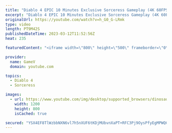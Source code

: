 ```yaml
---
title: "Diablo 4 EPIC 10 Minutes Exclusive Sorceress Gameplay (4K 60FPS HDR)"
excerpt: "Diablo 4 EPIC 10 Minutes Exclusive Sorceress Gameplay (4K 60FPS HDR) Diablo IV is an upcoming dungeon crawler action ..."
originalUrl: https://youtube.com/watch?v=h_G0_G-LRmk
type: video
length: PT9M42S
publishedDateTime: 2023-03-12T11:52:56Z
heat: 235

featuredContent: "<iframe width=\"800\" height=\"500\" frameborder=\"0\" src=\"https://www.youtube.com/embed/h_G0_G-LRmk\" allow=\"accelerometer; autoplay; encrypted-media; gyroscope; picture-in-picture\" allowfullscreen></iframe>"

provider:
  name: GameV
  domain: youtube.com

topics:
  - Diablo 4
  - Sorceress

images:
  - url: https://www.youtube.com/img/desktop/supported_browsers/dinosaur.png
    width: 1200
    height: 800
    isCached: true

secured: "YSX4EF8TlWzbbNXN6vl7h5nXUF6tKDjMUbvnXaPT+RFC3Pj9OysPfyEgMPWQCtfOU+Np+YDnl/v3du+P+e8ItFAzYkOUoC6BiJtgpE89izo3mOjxw6LTiGbRkzSvLNTJel2EhVpdjkAybseh5F2sNJUe4J99qDAX548N8Rinr2TjIqybdG3yRSXtoJPgYhQoFV761B/ap7BcbbhH4lGel2wmCkJ7nIMA80PlrnJGHUPKbzeGsEQcidwyCXldRnI1drS7fl2Z9QR5WozCkDoaDlNal+B2Xbu1fgXEQqrtvrpibcavXL8Dke3Np2wqBSxAVJcSH/1Ydd7fCEH5S2xIRvvIn4fiB0v4GMQCqtxWiKImAjM6Oz4Zk9gZ4Jd+NOM4F1+HPvrG1DMEvl9QPep2K8ea/mgcBzfebyq8H6ajZ+g=;7w9/hNPCE7OdKFDS2Z3Lmg=="
---
```


